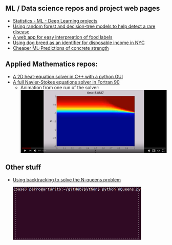 ## ML / Data science repos and project web pages

* [Statistics - ML - Deep Learning projects](https://leoespin.github.io/python/)
* [Using random forest and decision-tree models to help detect a rare disease](https://leoespin.github.io/CHDI/)
* [A web app for easy interpreation of food labels](https://github.com/leoEspin/concrete_slump)
* [Using dog breed as an identifier for disposable income in NYC](https://leoespin.github.io/doggyindex/)
* [Cheaper ML-Predictions of concrete strength](https://leoespin.github.io/concrete_slump/)

## Applied Mathematics repos:

* [A 2D heat-equation solver in C++ with a python GUI](https://github.com/leoEspin/Cpp)
* [A full Navier-Stokes equations solver in Fortran 90](https://github.com/leoEspin/Fortran90)
    * Animation from one run of the solver:
        [![Solute concentration/oscillatory flow ](https://raw.githubusercontent.com/leoEspin/Fortran90/master/solute_concentration_oscillatory_flow.png)](https://youtu.be/xy3KimKAR4Y)

## Other stuff

* [Using backtracking to solve the N-queens problem](https://github.com/leoEspin/python/blob/master/nQueens.py)
  
  ![](https://raw.githubusercontent.com/leoEspin/leoespin.github.io/master/docs/_includes/nqueens.gif)
